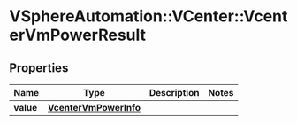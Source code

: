 # VSphereAutomation::VCenter::VcenterVmPowerResult

## Properties
Name | Type | Description | Notes
------------ | ------------- | ------------- | -------------
**value** | [**VcenterVmPowerInfo**](VcenterVmPowerInfo.md) |  | 


